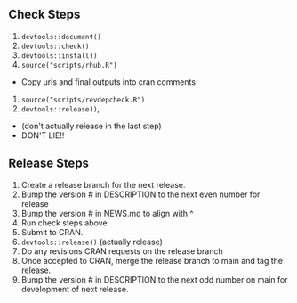 
## Check Steps

1. `devtools::document()`
1. `devtools::check()`
1. `devtools::install()`
1. `source("scripts/rhub.R")`
  * Copy urls and final outputs into cran comments
1. `source("scripts/revdepcheck.R")`
1. `devtools::release()`,
  * (don't actually release in the last step)
  * DON'T LIE!!


## Release Steps

1. Create a release branch for the next release.
1. Bump the version # in DESCRIPTION to the next even number for release
1. Bump the version # in NEWS.md to align with ^
1. Run check steps above
1. Submit to CRAN.
  1. `devtools::release()` (actually release)
1. Do any revisions CRAN requests on the release branch
1. Once accepted to CRAN, merge the release branch to main and tag the release.
1. Bump the version # in DESCRIPTION to the next odd number on main for development of next release.
